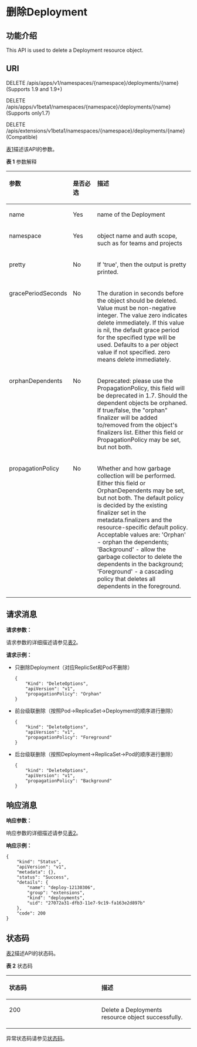 # 删除Deployment<a name="cce_02_0121"></a>

## 功能介绍<a name="section65321233"></a>

This API is used to delete a Deployment resource object.

## URI<a name="section51020189"></a>

DELETE /apis/apps/v1/namespaces/\{namespace\}/deployments/\{name\} \(Supports 1.9 and 1.9+\)

DELETE /apis/apps/v1beta1/namespaces/\{namespace\}/deployments/\{name\} \(Supports only1.7\)

DELETE /apis/extensions/v1beta1/namespaces/\{namespace\}/deployments/\{name\} \(Compatible\)

[表1](#table2758112513516)描述该API的参数。

**表 1**  参数解释

<a name="table2758112513516"></a>
<table><thead align="left"><tr id="row65815647"><th class="cellrowborder" valign="top" width="17.348265173482652%" id="mcps1.2.4.1.1"><p id="p65652297517"><a name="p65652297517"></a><a name="p65652297517"></a>参数</p>
</th>
<th class="cellrowborder" valign="top" width="16.328367163283673%" id="mcps1.2.4.1.2"><p id="p165661629135114"><a name="p165661629135114"></a><a name="p165661629135114"></a>是否必选</p>
</th>
<th class="cellrowborder" valign="top" width="66.32336766323368%" id="mcps1.2.4.1.3"><p id="p14567629115114"><a name="p14567629115114"></a><a name="p14567629115114"></a>描述</p>
</th>
</tr>
</thead>
<tbody><tr id="row5608934"><td class="cellrowborder" valign="top" width="17.348265173482652%" headers="mcps1.2.4.1.1 "><p id="p51670535"><a name="p51670535"></a><a name="p51670535"></a>name</p>
</td>
<td class="cellrowborder" valign="top" width="16.328367163283673%" headers="mcps1.2.4.1.2 "><p id="p24563845"><a name="p24563845"></a><a name="p24563845"></a>Yes</p>
</td>
<td class="cellrowborder" valign="top" width="66.32336766323368%" headers="mcps1.2.4.1.3 "><p id="p43514439"><a name="p43514439"></a><a name="p43514439"></a>name of the Deployment</p>
</td>
</tr>
<tr id="row56085638"><td class="cellrowborder" valign="top" width="17.348265173482652%" headers="mcps1.2.4.1.1 "><p id="p46642793"><a name="p46642793"></a><a name="p46642793"></a>namespace</p>
</td>
<td class="cellrowborder" valign="top" width="16.328367163283673%" headers="mcps1.2.4.1.2 "><p id="p19969926"><a name="p19969926"></a><a name="p19969926"></a>Yes</p>
</td>
<td class="cellrowborder" valign="top" width="66.32336766323368%" headers="mcps1.2.4.1.3 "><p id="p6951299"><a name="p6951299"></a><a name="p6951299"></a>object name and auth scope, such as for teams and projects</p>
</td>
</tr>
<tr id="row62561693"><td class="cellrowborder" valign="top" width="17.348265173482652%" headers="mcps1.2.4.1.1 "><p id="p34332366"><a name="p34332366"></a><a name="p34332366"></a>pretty</p>
</td>
<td class="cellrowborder" valign="top" width="16.328367163283673%" headers="mcps1.2.4.1.2 "><p id="p29458227"><a name="p29458227"></a><a name="p29458227"></a>No</p>
</td>
<td class="cellrowborder" valign="top" width="66.32336766323368%" headers="mcps1.2.4.1.3 "><p id="p37306164"><a name="p37306164"></a><a name="p37306164"></a>If 'true', then the output is pretty printed.</p>
</td>
</tr>
<tr id="row211163"><td class="cellrowborder" valign="top" width="17.348265173482652%" headers="mcps1.2.4.1.1 "><p id="p17104275"><a name="p17104275"></a><a name="p17104275"></a>gracePeriodSeconds</p>
</td>
<td class="cellrowborder" valign="top" width="16.328367163283673%" headers="mcps1.2.4.1.2 "><p id="p43269019"><a name="p43269019"></a><a name="p43269019"></a>No</p>
</td>
<td class="cellrowborder" valign="top" width="66.32336766323368%" headers="mcps1.2.4.1.3 "><p id="p15129627"><a name="p15129627"></a><a name="p15129627"></a>The duration in seconds before the object should be deleted. Value must be non-negative integer. The value zero indicates delete immediately. If this value is nil, the default grace period for the specified type will be used. Defaults to a per object value if not specified. zero means delete immediately.</p>
</td>
</tr>
<tr id="row1948920"><td class="cellrowborder" valign="top" width="17.348265173482652%" headers="mcps1.2.4.1.1 "><p id="p23644832"><a name="p23644832"></a><a name="p23644832"></a>orphanDependents</p>
</td>
<td class="cellrowborder" valign="top" width="16.328367163283673%" headers="mcps1.2.4.1.2 "><p id="p36183253"><a name="p36183253"></a><a name="p36183253"></a>No</p>
</td>
<td class="cellrowborder" valign="top" width="66.32336766323368%" headers="mcps1.2.4.1.3 "><p id="p45162366"><a name="p45162366"></a><a name="p45162366"></a>Deprecated: please use the PropagationPolicy, this field will be deprecated in 1.7. Should the dependent objects be orphaned. If true/false, the "orphan" finalizer will be added to/removed from the object's finalizers list. Either this field or PropagationPolicy may be set, but not both.</p>
</td>
</tr>
<tr id="row3808114"><td class="cellrowborder" valign="top" width="17.348265173482652%" headers="mcps1.2.4.1.1 "><p id="p40021797"><a name="p40021797"></a><a name="p40021797"></a>propagationPolicy</p>
</td>
<td class="cellrowborder" valign="top" width="16.328367163283673%" headers="mcps1.2.4.1.2 "><p id="p20540096"><a name="p20540096"></a><a name="p20540096"></a>No</p>
</td>
<td class="cellrowborder" valign="top" width="66.32336766323368%" headers="mcps1.2.4.1.3 "><p id="p8453712"><a name="p8453712"></a><a name="p8453712"></a>Whether and how garbage collection will be performed. Either this field or OrphanDependents may be set, but not both. The default policy is decided by the existing finalizer set in the metadata.finalizers and the resource-specific default policy. Acceptable values are: 'Orphan' - orphan the dependents; 'Background' - allow the garbage collector to delete the dependents in the background; 'Foreground' - a cascading policy that deletes all dependents in the foreground.</p>
</td>
</tr>
</tbody>
</table>

## 请求消息<a name="section56528519"></a>

**请求参数：**

请求参数的详细描述请参见[表2](删除DaemonSet.md#table191461259175715)。

**请求示例：**

-   只删除Deployment（对应ReplicSet和Pod不删除）

    ```
    {
        "Kind": "DeleteOptions",
        "apiVersion": "v1",
        "propagationPolicy": "Orphan"
    }
    ```

-   前台级联删除（按照Pod-\>ReplicaSet-\>Deployment的顺序进行删除）

    ```
    {
        "kind": "DeleteOptions",
        "apiVersion": "v1",
        "propagationPolicy": "Foreground"
    }
    ```

-   后台级联删除（按照Deployment-\>ReplicaSet-\>Pod的顺序进行删除）

    ```
    {
        "kind": "DeleteOptions",
        "apiVersion": "v1",
        "propagationPolicy": "Background"
    }
    ```


## 响应消息<a name="section38994624"></a>

**响应参数：**

响应参数的详细描述请参见[表2](删除Secret.md#table13766144711235)。

**响应示例：**

```
{
    "kind": "Status",
    "apiVersion": "v1",
    "metadata": {},
    "status": "Success",
    "details": {
        "name": "deploy-12130306",
        "group": "extensions",
        "kind": "deployments",
        "uid": "27072a31-dfb3-11e7-9c19-fa163e2d897b"
    },
    "code": 200
}
```

## 状态码<a name="section15407297"></a>

[表2](#d0e35248)描述API的状态码。

**表 2**  状态码

<a name="d0e35248"></a>
<table><thead align="left"><tr id="row25883953"><th class="cellrowborder" valign="top" width="50%" id="mcps1.2.3.1.1"><p id="p16225480"><a name="p16225480"></a><a name="p16225480"></a>状态码</p>
</th>
<th class="cellrowborder" valign="top" width="50%" id="mcps1.2.3.1.2"><p id="p39195466"><a name="p39195466"></a><a name="p39195466"></a>描述</p>
</th>
</tr>
</thead>
<tbody><tr id="row20716193"><td class="cellrowborder" valign="top" width="50%" headers="mcps1.2.3.1.1 "><p id="p290101"><a name="p290101"></a><a name="p290101"></a>200</p>
</td>
<td class="cellrowborder" valign="top" width="50%" headers="mcps1.2.3.1.2 "><p id="p23498221"><a name="p23498221"></a><a name="p23498221"></a>Delete a Deployments resource object successfully.</p>
</td>
</tr>
</tbody>
</table>

异常状态码请参见[状态码](状态码.md)。

